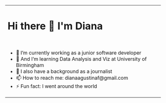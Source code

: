 <table>
  <tr>
    <td>
        <h1> Hi there 👋 I'm Diana </h1>
        <br/>
        <ul>
          <li>🔭 I’m currently working as a junior software developer </li>
          <li>🌱 And I’m learning Data Analysis and Viz at University of Birmingham </li>
          <li>💬 I also have a background as a journalist </li>
          <li>📫 How to reach me: dianaagustinaf@gmail.com </li>
          <li>⚡ Fun fact: I went around the world </li>
        </ul>  
     </td>
   </tr>
</table> 
